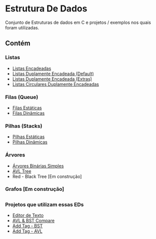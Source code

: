 # Estrutura De Dados

Conjunto de Estruturas de dados em C e projetos / exemplos nos quais foram utilizadas.

## Contém

### Listas

- <a href="https://github.com/heloisaPazeti/EstruturaDeDados/tree/main/Listas/Lista_Encadeada_Simples">Listas Encadeadas</a>
- <a href="https://github.com/heloisaPazeti/EstruturaDeDados/tree/main/Listas/Lista_Duplamente_Encadeada">Listas Duplamente Encadeada (Default)</a>
- <a href="https://github.com/heloisaPazeti/EstruturaDeDados/tree/main/Listas/Lista_Duplamente_Encadeada_Plus">Listas Duplamente Encadeada (Extras)</a>
- <a href="https://github.com/heloisaPazeti/EstruturaDeDados/tree/main/Listas/Lista_Circulares_Duplamente_Encadeadas">Listas Circulares Duplamente Encadeadas</a>

### Filas (Queue)

- <a href="https://github.com/heloisaPazeti/EstruturaDeDados/tree/main/Filas/StaticQueue">Filas Estáticas</a>
- <a href="https://github.com/heloisaPazeti/EstruturaDeDados/tree/main/Filas/DynamicQueue">Filas Dinâmicas</a>

### Pilhas (Stacks)

- <a href="https://github.com/heloisaPazeti/EstruturaDeDados/tree/main/Pilhas/Static_Stack">Pilhas Estáticas</a>
- <a href="https://github.com/heloisaPazeti/EstruturaDeDados/tree/main/Pilhas/Dynamic_Stack">Pilhas Dinâmicas</a>

### Árvores

- <a href="https://github.com/heloisaPazeti/EstruturaDeDados/tree/main/Arvores/Arvores_Binarias_Simples">Árvores Binárias Simples</a>
- <a href="https://github.com/heloisaPazeti/EstruturaDeDados/tree/main/Arvores/AVL_Tree/AVL_Default">AVL Tree</a>
- <a>Red - Black Tree</a> [Em construção]

### Grafos [Em construção]

##

### Projetos que utilizam essas EDs
- <a href="https://github.com/heloisaPazeti/EstruturaDeDados/tree/main/Projetos%20Utilizando%20EDs/EditorTexto">Editor de Texto</a>
- <a href="https://github.com/heloisaPazeti/EstruturaDeDados/tree/main/Projetos%20Utilizando%20EDs/AVL_ABO_Compare">AVL & BST Compare</a>
- <a href="https://github.com/heloisaPazeti/EstruturaDeDados/tree/main/Projetos%20Utilizando%20EDs/SignInTag_ABO">Add Tag - BST</a>
- <a href="https://github.com/heloisaPazeti/EstruturaDeDados/tree/main/Projetos%20Utilizando%20EDs/SignInTag_AVL">Add Tag - AVL</a>
